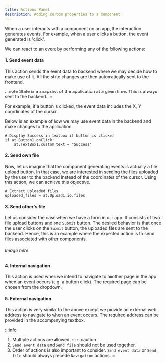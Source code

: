 ```yaml
---
title: Actions Panel
description: Adding custom properties to a component
---
```

When a user interacts with a component on an app, the interaction generates events. For example, when a user clicks a button, the event generated is 'click'. 

We can react to an event by performing any of the following actions: 

#### 1. Send event data

This action sends the event data to backend where we may decide how to make use of it. All the state changes are then automatically sent to the frontend. 

:::note
State is a snapshot of the application at a given time. This is always sent to the backend. 
:::

For example, if a button is clicked, the event data includes the X, Y coordinates of the cursor. 

Below is an example of how we may use event data in the backend and make changes to the application. 

```
# Display Success in textbox if button is clicked
if at.Button1.onClick:
    at.TextBox1.custom.text = "Success"
```

#### 2. Send own file

Now, let us imagine that the component generating events is actually a file upload button. In that case, we are interested in sending the files uploaded by the user to the backend instead of the coordinates of the cursor. Using this action, we can achieve this objective. 

```
# Extract uploaded files
uploaded_files = at.Upload1.io.files
```

#### 3. Send other's file

Let us consider the case when we have a form in our app. It consists of two file upload buttons and one `Submit` button. The desired behavior is that once the user clicks on the `Submit` button, the uploaded files are sent to the backend. Hence, this is an example where the expected action is to send files associated with other components. 

###### Image here

#### 4. Internal navigation

This action is used when we intend to navigate to another page in the app when an event occurs (e.g. a button click). The required page can be chosen from the dropdown. 

#### 5. External navigation

This action is very similar to the above except we provide an external web address to navigate to when an event occurs. The required address can be provided in the accompanying textbox.

:::info
1. Multiple actions are allowed. 
:::
:::caution
1. `Send event data` and `Send file` should not be used together. 
2. Order of actions is also important to consider. `Send event data` or `Send file` should always precede `Navigation` actions. 
:::